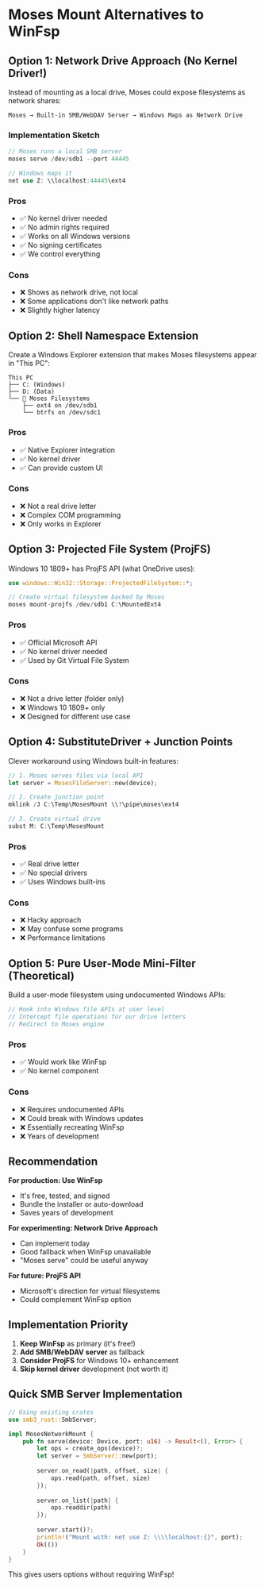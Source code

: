 # Moses Mount Alternatives to WinFsp

## Option 1: Network Drive Approach (No Kernel Driver!)

Instead of mounting as a local drive, Moses could expose filesystems as network shares:

```
Moses → Built-in SMB/WebDAV Server → Windows Maps as Network Drive
```

### Implementation Sketch

```rust
// Moses runs a local SMB server
moses serve /dev/sdb1 --port 44445

// Windows maps it
net use Z: \\localhost:44445\ext4
```

### Pros
- ✅ No kernel driver needed
- ✅ No admin rights required
- ✅ Works on all Windows versions
- ✅ No signing certificates
- ✅ We control everything

### Cons
- ❌ Shows as network drive, not local
- ❌ Some applications don't like network paths
- ❌ Slightly higher latency

## Option 2: Shell Namespace Extension

Create a Windows Explorer extension that makes Moses filesystems appear in "This PC":

```
This PC
├── C: (Windows)
├── D: (Data)
└── 📁 Moses Filesystems
    ├── ext4 on /dev/sdb1
    └── btrfs on /dev/sdc1
```

### Pros
- ✅ Native Explorer integration
- ✅ No kernel driver
- ✅ Can provide custom UI

### Cons
- ❌ Not a real drive letter
- ❌ Complex COM programming
- ❌ Only works in Explorer

## Option 3: Projected File System (ProjFS)

Windows 10 1809+ has ProjFS API (what OneDrive uses):

```rust
use windows::Win32::Storage::ProjectedFileSystem::*;

// Create virtual filesystem backed by Moses
moses mount-projfs /dev/sdb1 C:\MountedExt4
```

### Pros
- ✅ Official Microsoft API
- ✅ No kernel driver needed
- ✅ Used by Git Virtual File System

### Cons
- ❌ Not a drive letter (folder only)
- ❌ Windows 10 1809+ only
- ❌ Designed for different use case

## Option 4: SubstituteDriver + Junction Points

Clever workaround using Windows built-in features:

```rust
// 1. Moses serves files via local API
let server = MosesFileServer::new(device);

// 2. Create junction point
mklink /J C:\Temp\MosesMount \\?\pipe\moses\ext4

// 3. Create virtual drive
subst M: C:\Temp\MosesMount
```

### Pros
- ✅ Real drive letter
- ✅ No special drivers
- ✅ Uses Windows built-ins

### Cons
- ❌ Hacky approach
- ❌ May confuse some programs
- ❌ Performance limitations

## Option 5: Pure User-Mode Mini-Filter (Theoretical)

Build a user-mode filesystem using undocumented Windows APIs:

```rust
// Hook into Windows file APIs at user level
// Intercept file operations for our drive letters
// Redirect to Moses engine
```

### Pros
- ✅ Would work like WinFsp
- ✅ No kernel component

### Cons
- ❌ Requires undocumented APIs
- ❌ Could break with Windows updates
- ❌ Essentially recreating WinFsp
- ❌ Years of development

## Recommendation

**For production: Use WinFsp**
- It's free, tested, and signed
- Bundle the installer or auto-download
- Saves years of development

**For experimenting: Network Drive Approach**
- Can implement today
- Good fallback when WinFsp unavailable
- "Moses serve" could be useful anyway

**For future: ProjFS API**
- Microsoft's direction for virtual filesystems
- Could complement WinFsp option

## Implementation Priority

1. **Keep WinFsp** as primary (it's free!)
2. **Add SMB/WebDAV server** as fallback
3. **Consider ProjFS** for Windows 10+ enhancement
4. **Skip kernel driver** development (not worth it)

## Quick SMB Server Implementation

```rust
// Using existing crates
use smb3_rust::SmbServer;

impl MosesNetworkMount {
    pub fn serve(device: Device, port: u16) -> Result<(), Error> {
        let ops = create_ops(device)?;
        let server = SmbServer::new(port);
        
        server.on_read(|path, offset, size| {
            ops.read(path, offset, size)
        });
        
        server.on_list(|path| {
            ops.readdir(path)
        });
        
        server.start()?;
        println!("Mount with: net use Z: \\\\localhost:{}", port);
        Ok(())
    }
}
```

This gives users options without requiring WinFsp!